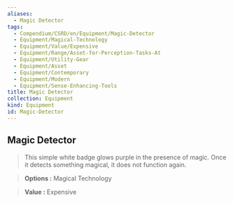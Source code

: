 ```yaml
---
aliases:
  - Magic Detector
tags:
  - Compendium/CSRD/en/Equipment/Magic-Detector
  - Equipment/Magical-Technology
  - Equipment/Value/Expensive
  - Equipment/Range/Asset-for-Perception-Tasks-At
  - Equipment/Utility-Gear
  - Equipment/Asset
  - Equipment/Contemporary
  - Equipment/Modern
  - Equipment/Sense-Enhancing-Tools
title: Magic Detector
collection: Equipment
kind: Equipment
id: Magic-Detector
---
```

## Magic Detector    
>This simple white badge glows purple in the presence of magic. Once it detects something magical, it does not function again.  
    
> **Options :** Magical Technology    
> **Value :** Expensive  
